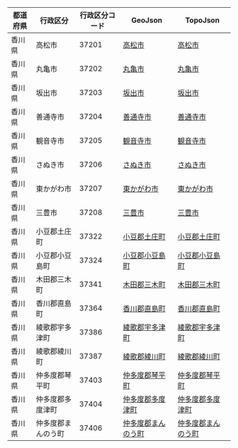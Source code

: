 | 都道府県 | 行政区分 | 行政区分コード | GeoJson | TopoJson |
|-----------|--------- |--------------|------|------|
| 香川県 | 高松市 | 37201 | [高松市](/geojson/cities/37/37201.json) | [高松市](/topojson/cities/37/37201.topojson) |
| 香川県 | 丸亀市 | 37202 | [丸亀市](/geojson/cities/37/37202.json) | [丸亀市](/topojson/cities/37/37202.topojson) |
| 香川県 | 坂出市 | 37203 | [坂出市](/geojson/cities/37/37203.json) | [坂出市](/topojson/cities/37/37203.topojson) |
| 香川県 | 善通寺市 | 37204 | [善通寺市](/geojson/cities/37/37204.json) | [善通寺市](/topojson/cities/37/37204.topojson) |
| 香川県 | 観音寺市 | 37205 | [観音寺市](/geojson/cities/37/37205.json) | [観音寺市](/topojson/cities/37/37205.topojson) |
| 香川県 | さぬき市 | 37206 | [さぬき市](/geojson/cities/37/37206.json) | [さぬき市](/topojson/cities/37/37206.topojson) |
| 香川県 | 東かがわ市 | 37207 | [東かがわ市](/geojson/cities/37/37207.json) | [東かがわ市](/topojson/cities/37/37207.topojson) |
| 香川県 | 三豊市 | 37208 | [三豊市](/geojson/cities/37/37208.json) | [三豊市](/topojson/cities/37/37208.topojson) |
| 香川県 | 小豆郡土庄町 | 37322 | [小豆郡土庄町](/geojson/cities/37/37322.json) | [小豆郡土庄町](/topojson/cities/37/37322.topojson) |
| 香川県 | 小豆郡小豆島町 | 37324 | [小豆郡小豆島町](/geojson/cities/37/37324.json) | [小豆郡小豆島町](/topojson/cities/37/37324.topojson) |
| 香川県 | 木田郡三木町 | 37341 | [木田郡三木町](/geojson/cities/37/37341.json) | [木田郡三木町](/topojson/cities/37/37341.topojson) |
| 香川県 | 香川郡直島町 | 37364 | [香川郡直島町](/geojson/cities/37/37364.json) | [香川郡直島町](/topojson/cities/37/37364.topojson) |
| 香川県 | 綾歌郡宇多津町 | 37386 | [綾歌郡宇多津町](/geojson/cities/37/37386.json) | [綾歌郡宇多津町](/topojson/cities/37/37386.topojson) |
| 香川県 | 綾歌郡綾川町 | 37387 | [綾歌郡綾川町](/geojson/cities/37/37387.json) | [綾歌郡綾川町](/topojson/cities/37/37387.topojson) |
| 香川県 | 仲多度郡琴平町 | 37403 | [仲多度郡琴平町](/geojson/cities/37/37403.json) | [仲多度郡琴平町](/topojson/cities/37/37403.topojson) |
| 香川県 | 仲多度郡多度津町 | 37404 | [仲多度郡多度津町](/geojson/cities/37/37404.json) | [仲多度郡多度津町](/topojson/cities/37/37404.topojson) |
| 香川県 | 仲多度郡まんのう町 | 37406 | [仲多度郡まんのう町](/geojson/cities/37/37406.json) | [仲多度郡まんのう町](/topojson/cities/37/37406.topojson) |
